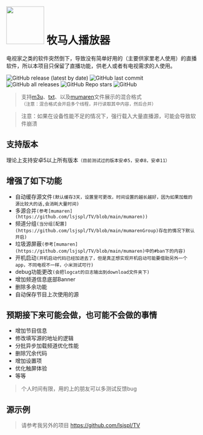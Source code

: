 
 # <img src="https://github.com/lsjspl/MumarenPlayer/assets/2315298/84bf4fc0-4aa6-492f-97e9-fbe30c786ae6" style="width: 100px;"/>  牧马人播放器            

电视家之类的软件突然倒下，导致没有简单好用的（主要供家里老人使用）的直播软件，所以本项目只保留了直播功能，供老人或者有电视需求的人使用。


![GitHub release (latest by date)](https://img.shields.io/github/v/release/lsjspl/MumarenPlayer?style=for-the-badge)
![GitHub last commit](https://img.shields.io/github/last-commit/lsjspl/MumarenPlayer?style=for-the-badge)
![GitHub all releases](https://img.shields.io/github/downloads/lsjspl/MumarenPlayer/total?style=for-the-badge)
![GitHub Repo stars](https://img.shields.io/github/stars/lsjspl/MumarenPlayer?style=for-the-badge)
![GitHub](https://img.shields.io/github/license/lsjspl/MumarenPlayer?style=for-the-badge)

>支持[m3u](https://github.com/lsjspl/TV/blob/main/ipv6.m3u)、[txt](https://github.com/lsjspl/TV/blob/main/LIVE.txt)、以及[mumaren](https://github.com/lsjspl/TV/blob/main/mumaren)文件展示的混合格式      
 `（注意：混合格式会开启多个线程，并行读取其中内容，然后合并）`

> 注意：如果在设备性能不足的情况下，强行载入大量直播源，可能会导致软件崩溃

## 支持版本

理论上支持安卓5以上所有版本`（目前测试过的版本安卓5，安卓8，安卓11）`

## 增强了如下功能

- 自动缓存源文件`(默认缓存3天，设置里可更改，时间设置的越长越好，因为如果加载的源比较大的话,会消耗大量时间)`
- 多源合并`(参考[mumaren](https://github.com/lsjspl/TV/blob/main/mumaren))`
- 频道分组`(当分组[配置](https://github.com/lsjspl/TV/blob/main/mumarenGroup)存在的情况下默认开启)`
- 垃圾源屏蔽`(参考[mumaren](https://github.com/lsjspl/TV/blob/main/mumaren)中的#ban下的内容)`
- 开机启动`(开机启动代码已经加进去了，但是真正想实现开机启动可能要借助另外一个app，不同电视不一样，小米测试可行)`
- debug功能更改`(会把logcat的日志输出到download文件夹下)`
- 增加频道信息底部Banner
- 删除多余功能
- 自动保存节目上次使用的源


## 预期接下来可能会做，也可能不会做的事情

- 增加节目信息
- 修改填写源的地址的逻辑
- 分批异步加载频道优化性能
- 删除冗余代码
- 增加设置项
- 优化触屏体验
- 等等


>个人时间有限，用的上的朋友可以多测试反馈bug


## 源示例

> 请参考我另外的项目
https://github.com/lsjspl/TV

